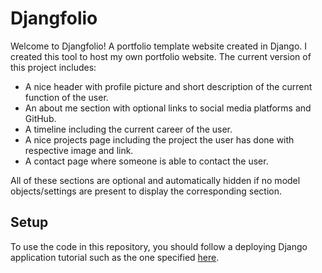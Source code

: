 # Djangfolio
Welcome to Djangfolio! A portfolio template website created in Django. I created this tool to host my own portfolio website. The current version of this project includes:

- A nice header with profile picture and short description of the current function of the user.
- An about me section with optional links to social media platforms and GitHub.
- A timeline including the current career of the user.
- A nice projects page including the project the user has done with respective image and link.
- A contact page where someone is able to contact the user.

All of these sections are optional and automatically hidden if no model objects/settings are present to display the corresponding section.

## Setup
To use the code in this repository, you should follow a deploying Django application tutorial such as the one specified [here](https://developer.mozilla.org/en-US/docs/Learn/Server-side/Django/Deployment).